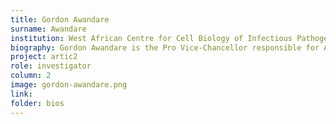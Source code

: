 ```yaml
---
title: Gordon Awandare
surname: Awandare
institution: West African Centre for Cell Biology of Infectious Pathogens (WACCBIP)
biography: Gordon Awandare is the Pro Vice-Chancellor responsible for Academic and Students Affairs at University of Ghana.  He is a Professor of Biochemistry, Cell and Molecular Biology and the Founding Director of the West African Centre for Cell Biology of Infectious Pathogens (WACCBIP).
project: artic2
role: investigator
column: 2
image: gordon-awandare.png
link: 
folder: bios
---
```

